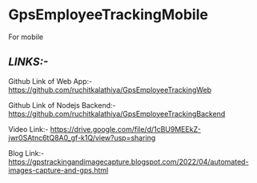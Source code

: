 # GpsEmployeeTrackingMobile
For mobile

## *LINKS:-*
Github Link of Web App:- https://github.com/ruchitkalathiya/GpsEmployeeTrackingWeb

Github Link of Nodejs Backend:- https://github.com/ruchitkalathiya/GpsEmployeeTrackingBackend

Video Link:- https://drive.google.com/file/d/1cBU9MEEkZ-jwr0SAtnc6tQ8A0_gf-k1Q/view?usp=sharing 

Blog Link:- https://gpstrackingandimagecapture.blogspot.com/2022/04/automated-images-capture-and-gps.html 
